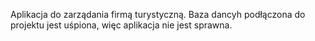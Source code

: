 Aplikacja do zarządania firmą turystyczną. Baza dancyh podłączona do projektu jest uśpiona, więc aplikacja nie jest sprawna.
